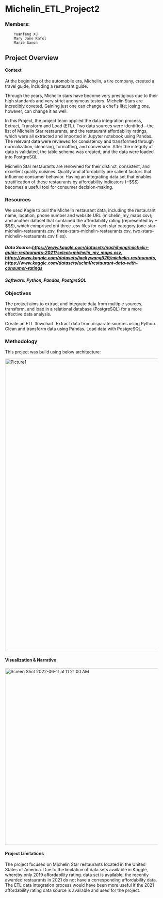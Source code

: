 # Michelin_ETL_Project2

### Members:
        Yuanfeng Xu
        Mary Jane Rafol
        Marie Sanon

## Project Overview

#### Context
At the beginning of the automobile era, Michelin, a tire company, created a travel guide, including a restaurant guide.

Through the years, Michelin stars have become very prestigious due to their high standards and very strict anonymous testers. Michelin Stars are incredibly coveted. Gaining just one can change a chef's life; losing one, however, can change it as well.

In this Project, the project team applied the  data integration process, Extract, Transform and Load (ETL).  Two data sources were identified—the list of Michelin Star restaurants, and the restaurant affordability ratings, which were all extracted and imported in Jupyter notebook using Pandas.  The relevant data were reviewed for consistency and transformed through normalization, cleansing, formatting, and conversion.  After the integrity of data is validated, the table schema was created, and the data were loaded into PostgreSQL.

Michelin Star restaurants are renowned for their distinct, consistent, and excellent quality cuisines. Quality and affordability are salient factors that influence consumer behavior.   Having an integrating data set that enables stratification of these restaurants by affordability indicators ($-$$$$) becomes a useful tool for consumer decision-making. 

### Resources
We used Kagle to pull the Michelin restaurant data, including the restaurant name, location, phone number and website URL (michelin_my_maps.csv); and another dataset that contained the affordability rating (represented by $-$$$$), which comprised ont three .csv files for each star category (one-star-michelin-restaurants.csv, three-stars-michelin-restaurants.csv, two-stars-michelin-restaurants.csv files).

##### Data Source:https://www.kaggle.com/datasets/ngshiheng/michelin-guide-restaurants-2021?select=michelin_my_maps.csv, https://www.kaggle.com/datasets/jackywang529/michelin-restaurants, https://www.kaggle.com/datasets/uciml/restaurant-data-with-consumer-ratings

##### Software: Python, Pandas, PostgreSQL

### Objectives
The project aims to extract and integrate data from multiple sources, transform, and load in a relational database (PostgreSQL) for a more effective data analysis.

Create an ETL flowchart.
Extract data from disparate sources using Python.
Clean and transform data using Pandas.
Load data with PostgreSQL.

### Methodology
This project was build using below architecture:

<img width="960" alt="Picture1" src="https://user-images.githubusercontent.com/102114721/173193721-3a283f7c-8e35-4e30-89ce-67a1bea9af2c.png">

#### Visualization & Narrative

<img width="580" alt="Screen Shot 2022-06-11 at 11 21 00 AM" src="https://user-images.githubusercontent.com/102114721/173193923-7929a843-08b8-42eb-a675-ae5fa925eaed.png">


#### Project Limitations	
The project focused on Michelin Star restaurants located in the United States of America.  Due to the limitation of data sets available in Kaggle, whereby only 2019 affordability rating. data set is available, the recently awarded restaurants in 2021 do not have a corresponding affordability data.   The ETL data integration process would have been more useful if the 2021 affordability rating data source is available and used for the project.




